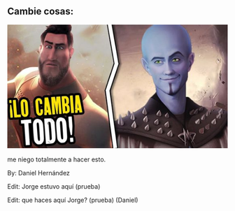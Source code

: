 ## Cambie cosas:

![Logo](mega.jpg)


me niego totalmente a hacer esto.

By: Daniel Hernández

Edit: Jorge estuvo aquí (prueba)  

Edit: que haces aquí Jorge? (prueba) (Daniel)
